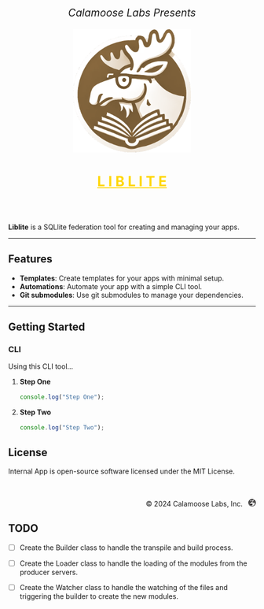 <p align="center" style="font-size: 1.5em;">
  <i>Calamoose Labs Presents</i>
</p>
<p align="center">
  <img height="250px" src="./static/liblite-logo.png" alt="Logo" />
</p>
<h1 align="center" style="color: gold;">
  <u>L I B L I T E</u>
</h1>
  <br />
  <br />
</h1>

**Liblite** is a SQLlite federation tool for creating and managing your apps.

---

## Features

- **Templates**: Create templates for your apps with minimal setup.
- **Automations**: Automate your app with a simple CLI tool.
- **Git submodules**: Use git submodules to manage your dependencies.

---

## Getting Started

### CLI

Using this CLI tool...

1. **Step One**
   ```typescript
   console.log("Step One");
   ```

2. **Step Two**
   ```typescript
   console.log("Step Two");
   ```


## License

Internal App is open-source software licensed under the MIT License.

<p align="right">
  <br />
  <br />
  <span>© 2024 Calamoose Labs, Inc.</span> &nbsp; <img src="./static/logo.png" alt="Calamoose Labs Logo" height="15px">
</p>

## TODO

- [ ] Create the Builder class to handle the transpile and build process.
- [ ] Create the Loader class to handle the loading of the modules from the producer servers.
- [ ] Create the Watcher class to handle the watching of the files and triggering the builder to create the new modules.


